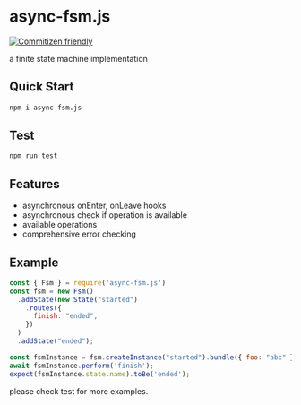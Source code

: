 
# async-fsm.js

[![Commitizen friendly](https://img.shields.io/badge/commitizen-friendly-brightgreen.svg)](http://commitizen.github.io/cz-cli/)

a finite state machine implementation

## Quick Start

```bash
npm i async-fsm.js
```

## Test

```bash
npm run test
```

## Features

* asynchronous onEnter, onLeave hooks
* asynchronous check if operation is available
* available operations
* comprehensive error checking

## Example

```javascript
const { Fsm } = require('async-fsm.js')
const fsm = new Fsm()
  .addState(new State("started")
    .routes({
      finish: "ended",
    })
  )
  .addState("ended");

const fsmInstance = fsm.createInstance("started").bundle({ foo: "abc" });
await fsmInstance.perform('finish');
expect(fsmInstance.state.name).toBe('ended');
```

please check test for more examples.
